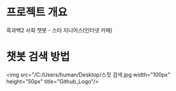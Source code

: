 # 프로젝트 개요
흑과백2 사회 챗봇 - 스타 지니어스(인터넷 카페)

# 챗봇 검색 방법
<img src="/C:/Users/human/Desktop/스짓 검색.jpg width="100px" height="50px" title="Github_Logo"/>
</img>
